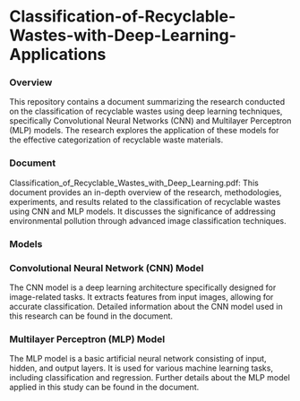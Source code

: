 # Classification-of-Recyclable-Wastes-with-Deep-Learning-Applications

### Overview
This repository contains a document summarizing the research conducted on the classification of recyclable wastes using deep learning techniques, specifically Convolutional Neural Networks (CNN) and Multilayer Perceptron (MLP) models. The research explores the application of these models for the effective categorization of recyclable waste materials.

### Document
Classification_of_Recyclable_Wastes_with_Deep_Learning.pdf: This document provides an in-depth overview of the research, methodologies, experiments, and results related to the classification of recyclable wastes using CNN and MLP models. It discusses the significance of addressing environmental pollution through advanced image classification techniques.

### Models

### Convolutional Neural Network (CNN) Model
  The CNN model is a deep learning architecture specifically designed for image-related tasks.
It extracts features from input images, allowing for accurate classification.
Detailed information about the CNN model used in this research can be found in the document.

### Multilayer Perceptron (MLP) Model
  The MLP model is a basic artificial neural network consisting of input, hidden, and output layers.
It is used for various machine learning tasks, including classification and regression.
Further details about the MLP model applied in this study can be found in the document.
